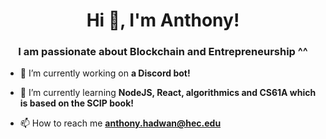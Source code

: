 <h1 align="center">Hi 👋, I'm Anthony!</h1>
<h3 align="center">I am passionate about Blockchain and Entrepreneurship ^^</h3>

- 🔭 I’m currently working on **a Discord bot!**

- 🌱 I’m currently learning **NodeJS, React, algorithmics and CS61A which is based on the SCIP book!**

- 📫 How to reach me **anthony.hadwan@hec.edu**
